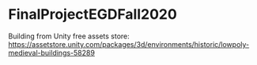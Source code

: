 # FinalProjectEGDFall2020

Building from Unity free assets store: https://assetstore.unity.com/packages/3d/environments/historic/lowpoly-medieval-buildings-58289